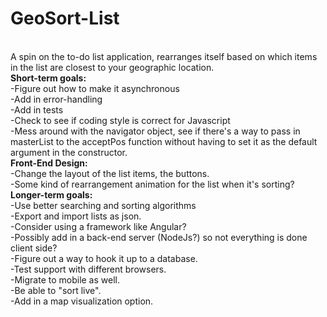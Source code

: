 # GeoSort-List
<br>
A spin on the to-do list application, rearranges itself based on which items in the list are closest to your geographic location. 
<br>
<b>Short-term goals:</b>
<br>
-Figure out how to make it asynchronous<br>
-Add in error-handling<br>
-Add in tests<br>
-Check to see if coding style is correct for Javascript<br>
-Mess around with the navigator object, see if there's a way to pass in masterList to the acceptPos function without having to set it as the default argument in the constructor.<br>
<b>Front-End Design:</b>
<br>
-Change the layout of the list items, the buttons.<br>
-Some kind of rearrangement animation for the list when it's sorting?<br>
<b>Longer-term goals:</b>
<br>
-Use better searching and sorting algorithms<br>
-Export and import lists as json.<br>
-Consider using a framework like Angular?<br>
-Possibly add in a back-end server (NodeJs?) so not everything is done client side?<br>
-Figure out a way to hook it up to a database.<br>
-Test support with different browsers.<br>
-Migrate to mobile as well.<br>
-Be able to "sort live".<br>
-Add in a map visualization option.<br>
